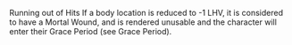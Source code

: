 Running out of Hits If a body location is reduced to -1 LHV, it is considered to have a Mortal Wound, and is rendered unusable and the character will enter their Grace Period (see Grace Period).